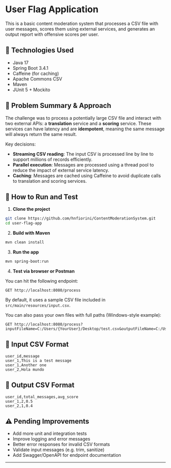 # User Flag Application

This is a basic content moderation system that processes a CSV file with user messages, scores them using external services, and generates an output report with offensive scores per user.

## 🚀 Technologies Used

- Java 17
- Spring Boot 3.4.1
- Caffeine (for caching)
- Apache Commons CSV
- Maven
- JUnit 5 + Mockito

## 🧠 Problem Summary & Approach

The challenge was to process a potentially large CSV file and interact with two external APIs: a **translation** service and a **scoring** service. These services can have latency and are **idempotent**, meaning the same message will always return the same result.

Key decisions:
- **Streaming CSV reading**: The input CSV is processed line by line to support millions of records efficiently.
- **Parallel execution**: Messages are processed using a thread pool to reduce the impact of external service latency.
- **Caching**: Messages are cached using Caffeine to avoid duplicate calls to translation and scoring services.

## 🧪 How to Run and Test

1. **Clone the project**

```bash
git clone https://github.com/hnfiorini/ContentModerationSystem.git
cd user-flag-app
```

2. **Build with Maven**

```bash
mvn clean install
```

3. **Run the app**

```bash
mvn spring-boot:run
```

4. **Test via browser or Postman**

You can hit the following endpoint:

```http
GET http://localhost:8080/process
```

By default, it uses a sample CSV file included in `src/main/resources/input.csv`.

You can also pass your own files with full paths (Windows-style example):

```http
GET http://localhost:8080/process?inputFileName=C:/Users/{YourUser}/Desktop/test.csv&outputFileName=C:/Users/{YourUser}/Desktop/result.csv
```

## 📂 Input CSV Format

```
user_id,message
user_1,This is a test message
user_1,Another one
user_2,Hola mundo
```

## 📄 Output CSV Format

```
user_id,total_messages,avg_score
user_1,2,0.5
user_2,1,0.4
```

## ⚠️ Pending Improvements

- Add more unit and integration tests
- Improve logging and error messages
- Better error responses for invalid CSV formats
- Validate input messages (e.g. trim, sanitize)
- Add Swagger/OpenAPI for endpoint documentation

---

